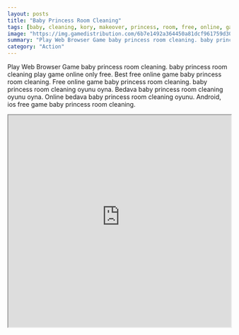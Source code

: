 ```yaml
---
layout: posts
title: "Baby Princess Room Cleaning"
tags: [baby, cleaning, kory, makeover, princess, room, free, online, games, oyna, game, free, games, play, play, games]
image: "https://img.gamedistribution.com/6b7e1492a364450a81dcf961759d3055.jpg"
summary: "Play Web Browser Game baby princess room cleaning. baby princess room cleaning play game online only free. Best free online game baby princess room cleaning. Free online game baby princess room cleaning. baby princess room cleaning oyunu oyna. Bedava baby princess room cleaning oyunu oyna. Online bedava baby princess room cleaning oyunu. Android, ios free game baby princess room cleaning."
category: "Action"
---
```


Play Web Browser Game baby princess room cleaning. baby princess room cleaning play game online only free. Best free online game baby princess room cleaning. Free online game baby princess room cleaning. baby princess room cleaning oyunu oyna. Bedava baby princess room cleaning oyunu oyna. Online bedava baby princess room cleaning oyunu. Android, ios free game baby princess room cleaning.

<iframe width="100%" height="480px;" src="https://flash.gamedistribution.com?game=6b7e1492a364450a81dcf961759d3055"></iframe>